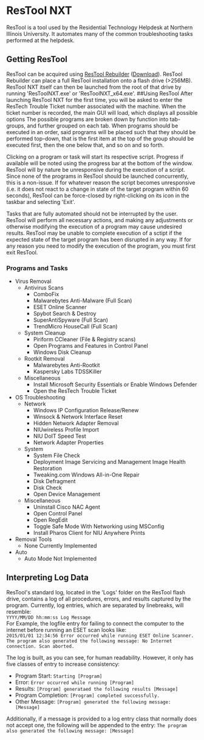 # ResTool NXT
ResTool is a tool used by the Residential Technology Helpdesk at Northern Illinois University. It automates many of the common troubleshooting tasks performed at the helpdesk.
## Getting ResTool
ResTool can be acquired using [ResTool Rebuilder](https://github.com/kmorgan2/ResTool-Rebuilder) ([Download](https://github.com/kmorgan2/ResTool-Rebuilder/releases/download/v1.0/ResTool.Rebuilder.exe)).
ResTool Rebuilder can place a full ResTool installation onto a flash drive (>256MB). ResTool NXT itself can then be launched from the root of that drive by running 'ResToolNXT.exe' or 'ResToolNXT_x64.exe'.
##Using ResTool
After launching ResTool NXT for the first time, you will be asked to enter the ResTech Trouble Ticket number associated with the machine. When the ticket number is recorded, the main GUI will load, which displays all possible options
The possible programs are broken down by function into tab-groups, and further grouped on each tab. When programs should be executed in an order,
said programs will be placed such that they should be performed top-down, that is the first item at the top of the group should be executed first, then the one below that, and so on and so forth.

Clicking on a program or task will start its respective script. Progress if available will be noted using the progress bar at the bottom of the window.
ResTool will by nature be unresponsive during the execution of a script. Since none of the programs in ResTool should be launched concurrently, this is a non-issue.
If for whatever reason the script becomes unresponsive (i.e. it does not react to a change in state of the target program within 60 seconds), ResTool can be force-closed by right-clicking on its icon in the taskbar and selecting 'Exit'.

Tasks that are fully automated should not be interrupted by the user. ResTool will perform all necessary actions, and making any adjustments or otherwise modifying the execution of a program may cause undesired results.
ResTool may be unable to complete execution of a sctipt if the expected state of the target program has been disrupted in any way. If for any reason you need to modify the execution of the program, you must first exit ResTool.

### Programs and Tasks
- Virus Removal
  - Antivirus Scans
    - ComboFix
    - Malwarebytes Anti-Malware (Full Scan)
    - ESET Online Scanner
    - Spybot Search & Destroy
    - SuperAntiSpyware (Full Scan)
    - TrendMicro HouseCall (Full Scan)
  - System Cleanup
    - Piriform CCleaner (File & Registry scans)
    - Open Programs and Features in Control Panel
    - Windows Disk Cleanup
  - Rootkit Removal
    - Malwarebytes Anti-Rootkit
    - Kaspersky Labs TDSSKiller
  - Miscellaneous
    - Install Microsoft Security Essentials or Enable Windows Defender
    - Open the ResTech Trouble Ticket
- OS Troubleshooting
  - Network
    - Windows IP Configuration Release/Renew
    - Winsock & Network Interface Reset
    - Hidden Network Adapter Removal
    - NIUwireless Profile Import
    - NIU DoIT Speed Test
    - Network Adapter Properties
  - System
    - System File Check
    - Deployment Image Servicing and Management Image Health Restoration
    - Tweaking.com Windows All-in-One Repair
    - Disk Defragment
    - Disk Check
    - Open Device Management
  - Miscellaneous
    - Uninstall Cisco NAC Agent
    - Open Control Panel
    - Open RegEdit
    - Toggle Safe Mode With Networking using MSConfig
    - Install Pharos Client for NIU Anywhere Prints
- Removal Tools
  - None Currently Implemented
- Auto
  - Auto Mode Not Implemented
  
## Interpreting Log Data
ResTool's standard log, located in the 'Logs' folder on the ResTool flash drive, contains a log of all procedures, errors, and results captured by the program. Currently, log entries, which are separated by linebreaks, will resemble:  
`YYYY/MM/DD hh:mm:ss Log Message`  
For Example, the logfile entry for failing to connect the computer to the internet before running an ESET scan looks like:  
`2015/01/01 12:34:56 Error occurred while running ESET Online Scanner. The program also generated the following message: No Internet connection. Scan aborted.`

The log is built, as you can see, for human readability. However, it only has five classes of entry to increase consistency:
- Program Start:  `Starting [Program]`
- Error: `Error occurred while running [Program]`
- Results: `[Program] generataed the following results [Message]` 
- Program Completion: `[Program] completed successfully.`
- Other Message: `[Program] generated the following message: [Message]`

Additionally, if a message is provided to a log entry class that normally does not accept one, the following will be appended to the entry:
`The program also generated the following message: [Message]`

